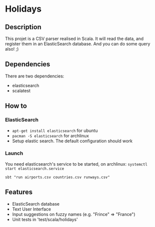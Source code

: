 # Holidays

## Description

This projet is a CSV parser realised in Scala.
It will read the data, and register them in an ElasticSearch database.
And you can do some query also! ;)

## Dependencies

There are two dependencies:
* elasticsearch
* scalatest

## How to

### ElasticSearch

* `apt-get install elasticsearch` for ubuntu
* `pacman -S elasticsearch` for archlinux
* Setup elastic search. The default configuration should work

### Launch

You need elasticsearch's service to be started, on archlinux:
`systemctl start elasticsearch.service`

`sbt "run airports.csv countries.csv runways.csv"`


## Features

* ElasticSearch database
* Text User Interface
* Input suggestions on fuzzy names  (e.g. "Frince" => "France")
* Unit tests in 'test/scala/holidays'
